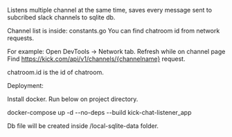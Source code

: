 Listens multiple channel at the same time, saves every message sent to subcribed slack channels to sqlite db.


Channel list is inside: constants.go
You can find chatroom id from network requests.

For example:
Open DevTools -> Network tab.
Refresh while on channel page
Find https://kick.com/api/v1/channels/{channelname} request.

chatroom.id is the id of chatroom.



Deployment:

Install docker.
Run below on project directory.

docker-compose up -d --no-deps --build kick-chat-listener_app


Db file will be created inside /local-sqlite-data folder.
